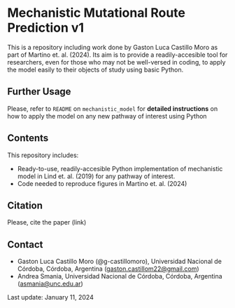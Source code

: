 # Mechanistic Mutational Route Prediction v1

This is a repository including work done by Gaston Luca Castillo Moro as part of Martino et. al. (2024). Its aim is to provide a readily-accesible tool for researchers, even for those who may not be well-versed in coding, to apply the model easily to their objects of study using basic Python. 

Further Usage
------
Please, refer to `README` on `mechanistic_model` for **detailed instructions** on how to apply the model on any new pathway of interest using Python

Contents
-------

This repository includes: 
- Ready-to-use, readily-accesible Python implementation of mechanistic model in Lind et. al. (2019) for any pathway of interest. 
- Code needed to reproduce figures in Martino et. al. (2024)

Citation
--------

Please, cite the paper (link)

Contact
--------

- Gaston Luca Castillo Moro (@g-castillomoro), Universidad Nacional de Córdoba, Córdoba, Argentina (gaston.castillom22@gmail.com)
- Andrea Smania, Universidad Nacional de Córdoba, Córdoba, Argentina (asmania@unc.edu.ar)

Last update: January 11, 2024
